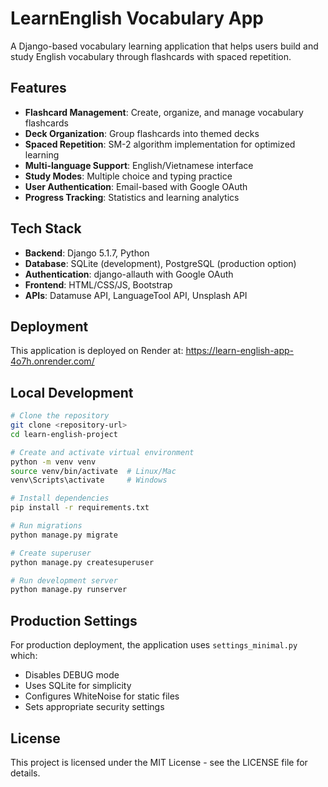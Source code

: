 # LearnEnglish Vocabulary App

A Django-based vocabulary learning application that helps users build and study English vocabulary through flashcards with spaced repetition.

## Features

- **Flashcard Management**: Create, organize, and manage vocabulary flashcards
- **Deck Organization**: Group flashcards into themed decks
- **Spaced Repetition**: SM-2 algorithm implementation for optimized learning
- **Multi-language Support**: English/Vietnamese interface
- **Study Modes**: Multiple choice and typing practice
- **User Authentication**: Email-based with Google OAuth
- **Progress Tracking**: Statistics and learning analytics

## Tech Stack

- **Backend**: Django 5.1.7, Python
- **Database**: SQLite (development), PostgreSQL (production option)
- **Authentication**: django-allauth with Google OAuth
- **Frontend**: HTML/CSS/JS, Bootstrap
- **APIs**: Datamuse API, LanguageTool API, Unsplash API

## Deployment

This application is deployed on Render at:
https://learn-english-app-4o7h.onrender.com/

## Local Development

```bash
# Clone the repository
git clone <repository-url>
cd learn-english-project

# Create and activate virtual environment
python -m venv venv
source venv/bin/activate  # Linux/Mac
venv\Scripts\activate     # Windows

# Install dependencies
pip install -r requirements.txt

# Run migrations
python manage.py migrate

# Create superuser
python manage.py createsuperuser

# Run development server
python manage.py runserver
```

## Production Settings

For production deployment, the application uses `settings_minimal.py` which:
- Disables DEBUG mode
- Uses SQLite for simplicity
- Configures WhiteNoise for static files
- Sets appropriate security settings

## License

This project is licensed under the MIT License - see the LICENSE file for details.